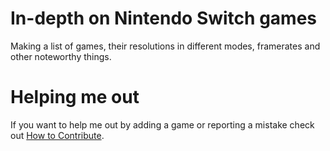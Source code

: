 # In-depth on Nintendo Switch games
Making a list of games, their resolutions in different modes, framerates and other noteworthy things.

# Helping me out
If you want to help me out by adding a game or reporting a mistake check out [How to Contribute](https://github.com/boumannm/switch/blob/master/CONTRIBUTING.md).
